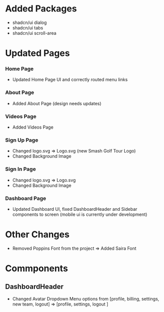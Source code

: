 # Added Packages

- shadcn/ui dialog
- shadcn/ui tabs
- shadcn/ui scroll-area

# Updated Pages

### Home Page

- Updated Home Page UI and correctly routed menu links

### About Page

- Added About Page (design needs updates)

### Videos Page

- Added Videos Page

### Sign Up Page

- Changed logo.svg => Logo.svg (new Smash Golf Tour Logo)
- Changed Background Image

### Sign In Page

- Changed logo.svg => Logo.svg
- Changed Background Image

### Dashboard Page

- Updated Dashboard UI, fixed DashboardHeader and Sidebar components to screen (mobile ui is currently under development)

# Other Changes

- Removed Poppins Font from the project => Added Saira Font

# Commponents

## DashboardHeader

- Changed Avatar Dropdown Menu options from [profile, billing, settings, new team, logout] => [profile, settings, logout ]
